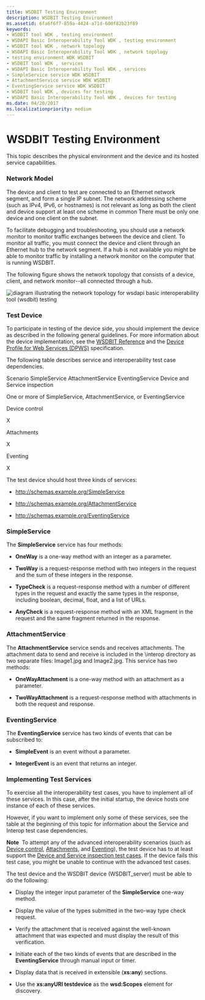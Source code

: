 ```yaml
---
title: WSDBIT Testing Environment
description: WSDBIT Testing Environment
ms.assetid: 6fa6f6f7-859a-4424-a71d-600f82b23f89
keywords:
- WSDBIT tool WDK , testing environment
- WSDAPI Basic Interoperability Tool WDK , testing environment
- WSDBIT tool WDK , network topology
- WSDAPI Basic Interoperability Tool WDK , network topology
- testing environment WDK WSDBIT
- WSDBIT tool WDK , services
- WSDAPI Basic Interoperability Tool WDK , services
- SimpleService service WDK WSDBIT
- AttachmentService service WDK WSDBIT
- EventingService service WDK WSDBIT
- WSDBIT tool WDK , devices for testing
- WSDAPI Basic Interoperability Tool WDK , devices for testing
ms.date: 04/20/2017
ms.localizationpriority: medium
---
```


# WSDBIT Testing Environment


This topic describes the physical environment and the device and its hosted service capabilities.

### <span id="network_model"></span><span id="NETWORK_MODEL"></span>Network Model

The device and client to test are connected to an Ethernet network segment, and form a single IP subnet. The network addressing scheme (such as IPv4, IPv6, or hostnames) is not relevant as long as both the client and device support at least one scheme in common There must be only one device and one client on the subnet.

To facilitate debugging and troubleshooting, you should use a network monitor to monitor traffic exchanges between the device and client. To monitor all traffic, you must connect the device and client through an Ethernet hub to the network segment. If a hub is not available you might be able to monitor traffic by installing a network monitor on the computer that is running WSDBIT.

The following figure shows the network topology that consists of a device, client, and network monitor--all connected through a hub.

![diagram illustrating the network topology for wsdapi basic interoperability tool (wsdbit) testing](images/wsdbit1.png)

### <span id="test_device"></span><span id="TEST_DEVICE"></span>Test Device

To participate in testing of the device side, you should implement the device as described in the following general guidelines. For more information about the device implementation, see the [WSDBIT Reference](wsdbit-reference.md) and the [Device Profile for Web Services (DPWS)](https://go.microsoft.com/fwlink/p/?linkid=163864) specification.

The following table describes service and interoperability test case dependencies.

Scenario
SimpleService
AttachmentService
EventingService
Device and Service inspection

One or more of SimpleService, AttachmentService, or EventingService

Device control

X

Attachments

X

Eventing

X

 

The test device should host three kinds of services:

-   http://schemas.example.org/SimpleService

-   http://schemas.example.org/AttachmentService

-   http://schemas.example.org/EventingService

### <span id="simpleservice"></span><span id="SIMPLESERVICE"></span>SimpleService

The **SimpleService** service has four methods:

-   **OneWay** is a one-way method with an integer as a parameter.

-   **TwoWay** is a request-response method with two integers in the request and the sum of these integers in the response.

-   **TypeCheck** is a request-response method with a number of different types in the request and exactly the same types in the response, including boolean, decimal, float, and a list of URLs.

-   **AnyCheck** is a request-response method with an XML fragment in the request and the same fragment returned in the response.

### <span id="attachmentservice"></span><span id="ATTACHMENTSERVICE"></span>AttachmentService

The **AttachmentService** service sends and receives attachments. The attachment data to send and receive is included in the \\interop directory as two separate files: Image1.jpg and Image2.jpg. This service has two methods:

-   **OneWayAttachment** is a one-way method with an attachment as a parameter.

-   **TwoWayAttachment** is a request-response method with attachments in both the request and response.

### <span id="eventingservice"></span><span id="EVENTINGSERVICE"></span>EventingService

The **EventingService** service has two kinds of events that can be subscribed to:

-   **SimpleEvent** is an event without a parameter.

-   **IntegerEvent** is an event that returns an integer.

### <span id="implementing_test_services"></span><span id="IMPLEMENTING_TEST_SERVICES"></span>Implementing Test Services

To exercise all the interoperability test cases, you have to implement all of these services. In this case, after the initial startup, the device hosts one instance of each of these services.

However, if you want to implement only some of these services, see the table at the beginning of this topic for information about the Service and Interop test case dependencies.

**Note**  To attempt any of the advanced interoperability scenarios (such as [Device control](device-control-scenarios.md), [Attachments](attachments-scenarios.md), and [Eventing](eventing-scenarios.md)), the test device has to at least support the [Device and Service inspection test cases](device-and-service-inspection-scenarios.md). If the device fails this test case, you might be unable to continue with the advanced test cases.

 

The test device and the WSDBIT device (WSDBIT\_server) must be able to do the following:

-   Display the integer input parameter of the **SimpleService** one-way method.

-   Display the value of the types submitted in the two-way type check request.

-   Verify the attachment that is received against the well-known attachment that was expected and must display the result of this verification.

-   Initiate each of the two kinds of events that are described in the **EventingService** through manual input or timer.

-   Display data that is received in extensible (**xs:any**) sections.

-   Use the **xs:anyURI testdevice** as the **wsd:Scopes** element for discovery.

 

 





